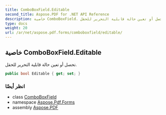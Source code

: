 ```yaml
---
title: ComboBoxField.Editable
second_title: Aspose.PDF for .NET API Reference
description: خاصية ComboBoxField. تحصل أو تعين حالة قابلية التحرير للحقل
type: docs
weight: 20
url: /ar/net/aspose.pdf.forms/comboboxfield/editable/
---
```

## خاصية ComboBoxField.Editable

تحصل أو تعين حالة قابلية التحرير للحقل.

```csharp
public bool Editable { get; set; }
```

### انظر أيضًا

* class [ComboBoxField](../)
* namespace [Aspose.Pdf.Forms](../../../aspose.pdf.forms/)
* assembly [Aspose.PDF](../../../)